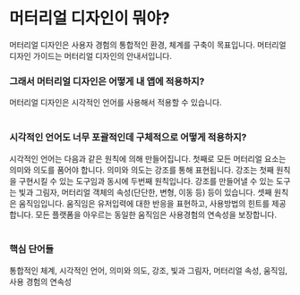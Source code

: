 # 머터리얼 디자인이 뭐야?
머터리얼 디자인은 사용자 경험의 통합적인 환경, 체계를 구축이 목표입니다. 머터리얼 디자인 가이드는 머터리얼 디자인의 안내서입니다.
<br>

### 그래서 머터리얼 디자인은 어떻게 내 앱에 적용하지?
머터리얼 디자인은 시각적인 언어를 사용해서 적용할 수 있습니다.
<br>
<br>

### 시각적인 언어도 너무 포괄적인데 구체적으로 어떻게 적용하지?
시각적인 언어는 다음과 같은 원칙에 의해 만들어집니다. 첫째로 모든 머터리얼 요소는 의미와 의도를 품어야 합니다. 의미와 의도는 강조를 통해 표현됩니다. 강조는 첫째 원칙을 구현시킬 수 있는 도구임과 동시에 두번째 원칙입니다. 강조를 만들어낼 수 있는 도구는 빛과 그림자, 머터리얼 객체의 속성(단단한, 변형, 이동 등) 등이 있습니다. 셋째 원칙은 움직임입니다. 움직임은 유저입력에 대한 반응을 표현하고, 사용방법의 힌트를 제공합니다. 모든 플랫폼을 아우르는 동일한 움직임은 사용경험의 연속성을 보장합니다.
<br>
<br>

### 핵심 단어들
통합적인 체계, 시각적인 언어, 의미와 의도, 강조, 빛과 그림자, 머터리얼 속성, 움직임, 사용 경험의 연속성
